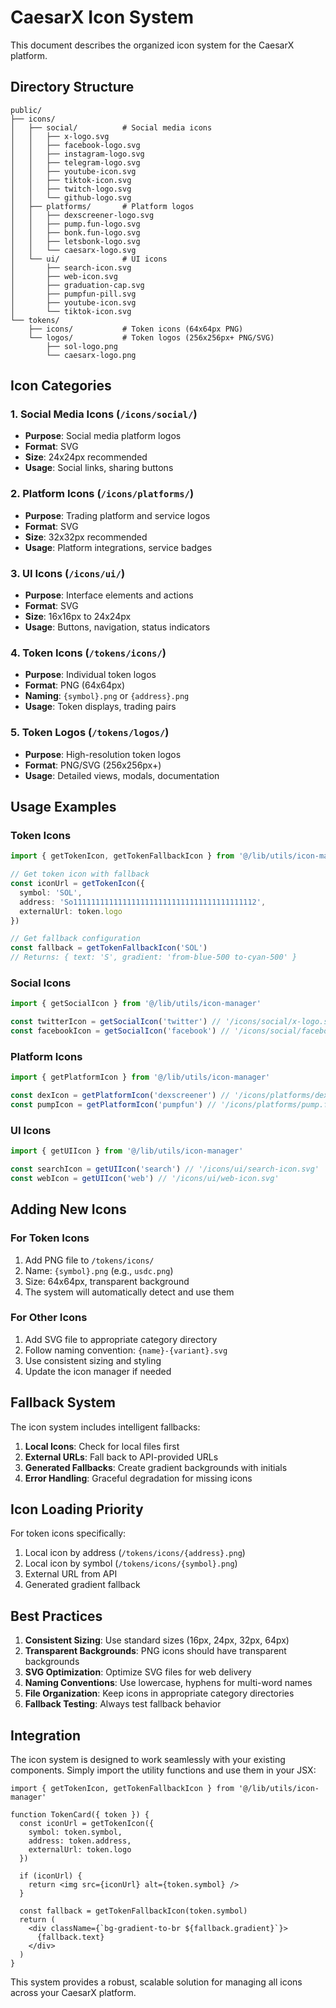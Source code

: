 # CaesarX Icon System

This document describes the organized icon system for the CaesarX platform.

## Directory Structure

```
public/
├── icons/
│   ├── social/          # Social media icons
│   │   ├── x-logo.svg
│   │   ├── facebook-logo.svg
│   │   ├── instagram-logo.svg
│   │   ├── telegram-logo.svg
│   │   ├── youtube-icon.svg
│   │   ├── tiktok-icon.svg
│   │   ├── twitch-logo.svg
│   │   └── github-logo.svg
│   ├── platforms/       # Platform logos
│   │   ├── dexscreener-logo.svg
│   │   ├── pump.fun-logo.svg
│   │   ├── bonk.fun-logo.svg
│   │   ├── letsbonk-logo.svg
│   │   └── caesarx-logo.svg
│   └── ui/              # UI icons
│       ├── search-icon.svg
│       ├── web-icon.svg
│       ├── graduation-cap.svg
│       ├── pumpfun-pill.svg
│       ├── youtube-icon.svg
│       └── tiktok-icon.svg
└── tokens/
    ├── icons/           # Token icons (64x64px PNG)
    └── logos/           # Token logos (256x256px+ PNG/SVG)
        ├── sol-logo.png
        └── caesarx-logo.png
```

## Icon Categories

### 1. Social Media Icons (`/icons/social/`)
- **Purpose**: Social media platform logos
- **Format**: SVG
- **Size**: 24x24px recommended
- **Usage**: Social links, sharing buttons

### 2. Platform Icons (`/icons/platforms/`)
- **Purpose**: Trading platform and service logos
- **Format**: SVG
- **Size**: 32x32px recommended
- **Usage**: Platform integrations, service badges

### 3. UI Icons (`/icons/ui/`)
- **Purpose**: Interface elements and actions
- **Format**: SVG
- **Size**: 16x16px to 24x24px
- **Usage**: Buttons, navigation, status indicators

### 4. Token Icons (`/tokens/icons/`)
- **Purpose**: Individual token logos
- **Format**: PNG (64x64px)
- **Naming**: `{symbol}.png` or `{address}.png`
- **Usage**: Token displays, trading pairs

### 5. Token Logos (`/tokens/logos/`)
- **Purpose**: High-resolution token logos
- **Format**: PNG/SVG (256x256px+)
- **Usage**: Detailed views, modals, documentation

## Usage Examples

### Token Icons
```typescript
import { getTokenIcon, getTokenFallbackIcon } from '@/lib/utils/icon-manager'

// Get token icon with fallback
const iconUrl = getTokenIcon({
  symbol: 'SOL',
  address: 'So11111111111111111111111111111111111111112',
  externalUrl: token.logo
})

// Get fallback configuration
const fallback = getTokenFallbackIcon('SOL')
// Returns: { text: 'S', gradient: 'from-blue-500 to-cyan-500' }
```

### Social Icons
```typescript
import { getSocialIcon } from '@/lib/utils/icon-manager'

const twitterIcon = getSocialIcon('twitter') // '/icons/social/x-logo.svg'
const facebookIcon = getSocialIcon('facebook') // '/icons/social/facebook-logo.svg'
```

### Platform Icons
```typescript
import { getPlatformIcon } from '@/lib/utils/icon-manager'

const dexIcon = getPlatformIcon('dexscreener') // '/icons/platforms/dexscreener-logo.svg'
const pumpIcon = getPlatformIcon('pumpfun') // '/icons/platforms/pump.fun-logo.svg'
```

### UI Icons
```typescript
import { getUIIcon } from '@/lib/utils/icon-manager'

const searchIcon = getUIIcon('search') // '/icons/ui/search-icon.svg'
const webIcon = getUIIcon('web') // '/icons/ui/web-icon.svg'
```

## Adding New Icons

### For Token Icons
1. Add PNG file to `/tokens/icons/`
2. Name: `{symbol}.png` (e.g., `usdc.png`)
3. Size: 64x64px, transparent background
4. The system will automatically detect and use them

### For Other Icons
1. Add SVG file to appropriate category directory
2. Follow naming convention: `{name}-{variant}.svg`
3. Use consistent sizing and styling
4. Update the icon manager if needed

## Fallback System

The icon system includes intelligent fallbacks:

1. **Local Icons**: Check for local files first
2. **External URLs**: Fall back to API-provided URLs
3. **Generated Fallbacks**: Create gradient backgrounds with initials
4. **Error Handling**: Graceful degradation for missing icons

## Icon Loading Priority

For token icons specifically:
1. Local icon by address (`/tokens/icons/{address}.png`)
2. Local icon by symbol (`/tokens/icons/{symbol}.png`)
3. External URL from API
4. Generated gradient fallback

## Best Practices

1. **Consistent Sizing**: Use standard sizes (16px, 24px, 32px, 64px)
2. **Transparent Backgrounds**: PNG icons should have transparent backgrounds
3. **SVG Optimization**: Optimize SVG files for web delivery
4. **Naming Conventions**: Use lowercase, hyphens for multi-word names
5. **File Organization**: Keep icons in appropriate category directories
6. **Fallback Testing**: Always test fallback behavior

## Integration

The icon system is designed to work seamlessly with your existing components. Simply import the utility functions and use them in your JSX:

```tsx
import { getTokenIcon, getTokenFallbackIcon } from '@/lib/utils/icon-manager'

function TokenCard({ token }) {
  const iconUrl = getTokenIcon({
    symbol: token.symbol,
    address: token.address,
    externalUrl: token.logo
  })
  
  if (iconUrl) {
    return <img src={iconUrl} alt={token.symbol} />
  }
  
  const fallback = getTokenFallbackIcon(token.symbol)
  return (
    <div className={`bg-gradient-to-br ${fallback.gradient}`}>
      {fallback.text}
    </div>
  )
}
```

This system provides a robust, scalable solution for managing all icons across your CaesarX platform.

